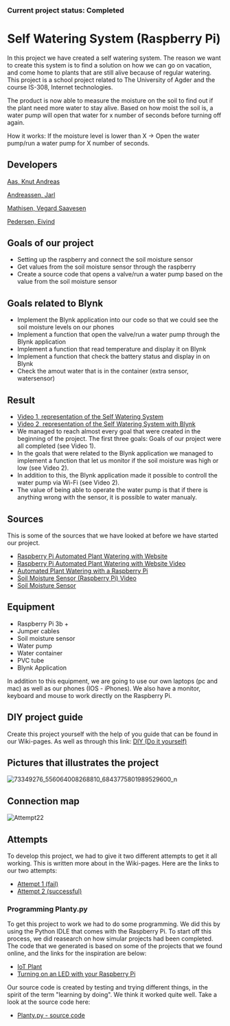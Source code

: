 ### Current project status: Completed

# Self Watering System (Raspberry Pi)
In this project we have created a self watering system. The reason we want to create this system is to find a solution on how we can go on vacation, and come home to plants that are still alive because of regular watering. This project is a school project related to The University of Agder and the course IS-308, Internet technologies. 

The product is now able to measure the moisture on the soil to find out if the plant need more water to stay alive. Based on how moist the soil is, a water pump will open that water for x number of seconds before turning off again. 

How it works: If the moisture level is lower than X -> Open the water pump/run a water pump for X number of seconds.

## Developers
[Aas, Knut Andreas](https://github.com/nokaas) 

[Andreassen, Jarl](https://github.com/Genijarl)
 
[Mathisen, Vegard Saavesen](https://github.com/vegardmathisen)
  
[Pedersen, Eivind](https://github.com/eivped)


## Goals of our project
- Setting up the raspberry and connect the soil moisture sensor 
- Get values from the soil moisture sensor through the raspberry 
- Create a source code that opens a valve/run a water pump based on the value from the soil moisture sensor 

## Goals related to Blynk
 - Implement the Blynk application into our code so that we could see the soil moisture levels on our phones
 - Implement a function that open the valve/run a water pump through the Blynk application
 - Implement a function that read temperature and display it on Blynk
 - Implement a function that check the battery status and display in on Blynk 
 - Check the amout water that is in the container (extra sensor, watersensor)
 
## Result
- [Video 1, representation of the Self Watering System](https://www.youtube.com/watch?v=RnN0Dnwo7GA) 
- [Video 2, representation of the Self Watering System with Blynk](https://www.youtube.com/watch?v=grOZAdXm5yY) 
- We managed to reach almost every goal that were created in the beginning of the project. The first three goals: Goals of our project were all completed (see Video 1).
- In the goals that were related to the Blynk application we managed to implement a function that let us monitor if the soil moisture was high or low (see Video 2).
- In addition to this, the Blynk application made it possible to controll the water pump via Wi-Fi (see Video 2).
- The value of being able to operate the water pump is that if there is anything wrong with the sensor, it is possible to water manualy. 

## Sources 
This is some of the sources that we have looked at before we have started our project.

- [Raspberry Pi Automated Plant Watering with Website](https://www.hackster.io/ben-eagan/raspberry-pi-automated-plant-watering-with-website-8af2dc?fbclid=IwAR2rEpD0V7SEx4g1vGgj0U8mOxeUxVy_Q9KWB-vI02odI4YQJSIKDzuGXjQ)
- [Raspberry Pi Automated Plant Watering with Website Video](https://www.youtube.com/watch?v=mQNJpWkdmbc&fbclid=IwAR2Lyb3M1nQq5Sxov5kAUKKsR2CUb9sm5UqoXmdDzFW9va9EiDJQGwjvSc0)
- [Automated Plant Watering with a Raspberry Pi](http://www.cyber-omelette.com/2017/09/automated-plant-watering.html)
- [Soil Moisture Sensor (Raspberry Pi) Video](https://www.youtube.com/watch?v=9LxrX5Eeukg&fbclid=IwAR0FE4Wo4NlOYpyUm4fB3W9ZQpody4zdgLYMwzWjMiEy8pgzE_xLgZLLtiQ)
- [Soil Moisture Sensor](http://www.piddlerintheroot.com/soil-moisture-sensor/)

## Equipment
- Raspberry Pi 3b +                              
- Jumper cables
- Soil moisture sensor
- Water pump
- Water container                                                         
- PVC tube
- Blynk Application

In addition to this equipment, we are going to use our own laptops (pc and mac) as well as our phones (IOS - iPhones). 
We also have a monitor, keyboard and mouse to work directly on the Raspberry Pi.

## DIY project guide
Create this project yourself with the help of you guide that can be found in our Wiki-pages. As well as through this link: [DIY (Do it yourself)](https://github.com/nokaas/Self-Watering-System/wiki/DIY-(Do-it-yourself-guide))

## Pictures that illustrates the project
![73349276_556064008268810_6843775801989529600_n](https://user-images.githubusercontent.com/35767860/67786434-258fb680-fa6f-11e9-8bdd-03c0d6d4b553.jpg)
## Connection map
![Attempt22](https://user-images.githubusercontent.com/35767860/67791761-4f011000-fa78-11e9-8109-9c9f839a6f58.jpg)

## Attempts 
To develop this project, we had to give it two different attempts to get it all working. This is written more about in the Wiki-pages. Here are the links to our two attempts: 
- [Attempt 1 (fail)](https://github.com/nokaas/Self-Watering-System/wiki/Attempt-1-(Fail))
- [Attempt 2 (successful)](https://github.com/nokaas/Self-Watering-System/wiki/Attempt-2-(Successful))


### Programming Planty.py
To get this project to work we had to do some programming. We did this by using the Python IDLE that comes with the Raspberry Pi. To start off this process, we did reasearch on how simular projects had been completed. The code that we generated is based on some of the projects that we found online, and the links for the inspiration are below: 
- [IoT Plant](https://github.com/Cakhavan/IoT_Plant/blob/master/Planty.py)
- [Turning on an LED with your Raspberry Pi](https://thepihut.com/blogs/raspberry-pi-tutorials/27968772-turning-on-an-led-with-your-raspberry-pis-gpio-pins)

Our source code is created by testing and trying different things, in the spirit of the term "learning by doing". We think it worked quite well. Take a look at the source code here:
- [Planty.py - source code](https://github.com/nokaas/Self-Watering-System/blob/master/src/soil%20moisture/Planty.py)


